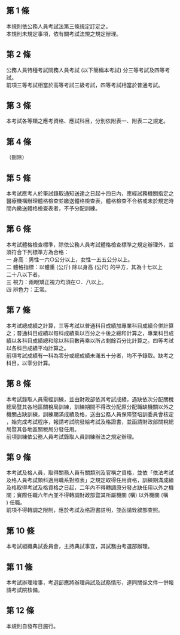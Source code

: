 第 1 條
-------
本規則依公務人員考試法第三條規定訂定之。  
本規則未規定事項，依有關考試法規之規定辦理。

第 2 條
-------
公務人員特種考試關務人員考試 (以下簡稱本考試) 分三等考試及四等考  
試。  
前項三等考試相當於高等考試三級考試，四等考試相當於普通考試。

第 3 條
-------
本考試各等類之應考資格、應試科目，分別依附表一、附表二之規定。

第 4 條
-------
（刪除）

第 5 條
-------
本考試應考人於筆試錄取通知送達之日起十四日內，應經試務機關指定之  
醫療機構辦理體格檢查並繳送體格檢查表，體格檢查不合格或未於規定時  
間內繳送體格檢查表者，不予分配訓練。

第 6 條
-------
本考試體格檢查標準，除依公務人員考試體格檢查標準之規定辦理外，並  
須符合下列標準方為合格：  
一  身高：男性一六○公分以上，女性一五五公分以上。  
二  體格指標：以體重 (公斤) 除以身高 (公尺) 的平方，其為十七以上  
    二十八以下者。  
三  視力：兩眼矯正視力均須在○．八以上。  
四  辨色力：正常。

第 7 條
-------
本考試總成績之計算，三等考試以普通科目成績加專業科目成績合併計算  
之；普通科目成績以每科成績乘以百分之十後之總和計算之，專業科目成  
績以各科目成績總和除以科目數再乘以所占剩餘百分比計算之。四等考試  
以各科目成績平均計算之。  
前項考試成績有一科為零分或總成績未滿五十分者，均不予錄取。缺考之  
科目，以零分計算。

第 8 條
-------
本考試錄取人員需經訓練，並由財政部依其考試成績，遇缺依次分配關稅  
總局暨其各地區關稅局訓練，訓練期間不得改分配原分配職缺機關以外之  
機關占缺訓練，訓練期滿成績及格，送由公務人員保障暨培訓委員會核定  
，始完成考試程序，報請考試院發給考試及格證書，並函請財政部關稅總  
局暨其各地區關稅局分發任用。  
前項訓練依公務人員考試錄取人員訓練辦法之規定辦理。

第 9 條
-------
本考試及格人員，取得關務人員有關類別及官稱之資格，並依「依法考試  
及格人員考試類科適用職系對照表」之規定取得任用資格，訓練期滿成績  
及格取得考試及格資格之日起，二年內不得轉調原分發占缺任用以外之機  
關；實際任職六年內並不得轉調財政部暨其所屬機關 (構) 以外機關 (構  
) 任職。  
前項不得轉調之限制，應於考試及格證書註明，並函請銓敘部查照。

第 10 條
--------
本考試組織典試委員會，主持典試事宜，其試務由考選部辦理。

第 11 條
--------
本考試辦理竣事，考選部應將辦理典試及試務情形，連同關係文件一併報  
請考試院核備。

第 12 條
--------
本規則自發布日施行。

